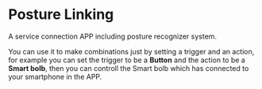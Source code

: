 # Posture Linking

A service connection APP including posture recognizer system.

You can use it to make combinations just by setting a trigger and an action, for example you can set the trigger to be a **Button** and the action to be a **Smart bolb**, then you can controll the Smart bolb which has connected to your smartphone in the APP.
